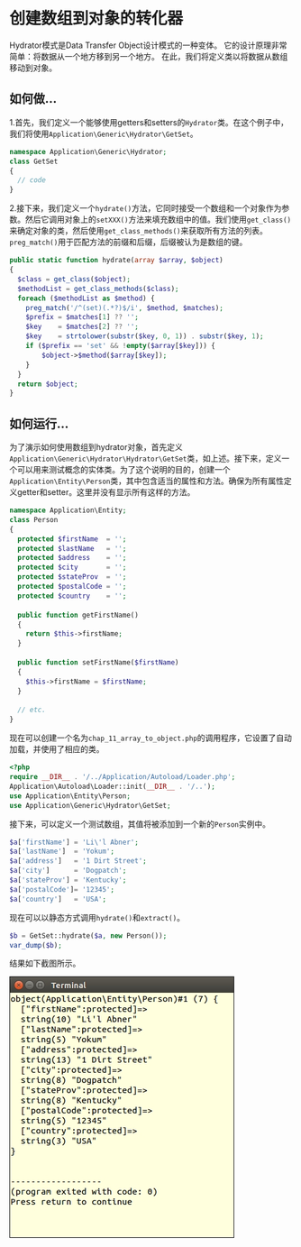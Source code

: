 # 创建数组到对象的转化器

Hydrator模式是Data Transfer Object设计模式的一种变体。 它的设计原理非常简单：将数据从一个地方移到另一个地方。 在此，我们将定义类以将数据从数组移动到对象。

## 如何做...

1.首先，我们定义一个能够使用getters和setters的`Hydrator`类。在这个例子中，我们将使用`Application\Generic\Hydrator\GetSet`。

```php
namespace Application\Generic\Hydrator;
class GetSet
{
  // code
}
```

2.接下来，我们定义一个`hydrate()`方法，它同时接受一个数组和一个对象作为参数。然后它调用对象上的`setXXX()`方法来填充数组中的值。我们使用`get_class()`来确定对象的类，然后使用`get_class_methods()`来获取所有方法的列表。 `preg_match()`用于匹配方法的前缀和后缀，后缀被认为是数组的键。

```php
public static function hydrate(array $array, $object)
{
  $class = get_class($object);
  $methodList = get_class_methods($class);
  foreach ($methodList as $method) {
    preg_match('/^(set)(.*?)$/i', $method, $matches);
    $prefix = $matches[1] ?? '';
    $key    = $matches[2] ?? '';
    $key    = strtolower(substr($key, 0, 1)) . substr($key, 1);
    if ($prefix == 'set' && !empty($array[$key])) {
        $object->$method($array[$key]);
    }
  }
  return $object;
}
```

## 如何运行...

为了演示如何使用数组到hydrator对象，首先定义`Application\Generic\Hydrator\Hydrator\GetSet`类，如上述。接下来，定义一个可以用来测试概念的实体类。为了这个说明的目的，创建一个`Application\Entity\Person`类，其中包含适当的属性和方法。确保为所有属性定义getter和setter。这里并没有显示所有这样的方法。

```php
namespace Application\Entity;
class Person
{
  protected $firstName  = '';
  protected $lastName   = '';
  protected $address    = '';
  protected $city       = '';
  protected $stateProv  = '';
  protected $postalCode = '';
  protected $country    = '';

  public function getFirstName()
  {
    return $this->firstName;
  }

  public function setFirstName($firstName)
  {
    $this->firstName = $firstName;
  }

  // etc.
}
```

现在可以创建一个名为`chap_11_array_to_object.php`的调用程序，它设置了自动加载，并使用了相应的类。

```php
<?php
require __DIR__ . '/../Application/Autoload/Loader.php';
Application\Autoload\Loader::init(__DIR__ . '/..');
use Application\Entity\Person;
use Application\Generic\Hydrator\GetSet;
```

接下来，可以定义一个测试数组，其值将被添加到一个新的`Person`实例中。

```php
$a['firstName'] = 'Li\'l Abner';
$a['lastName']  = 'Yokum';
$a['address']   = '1 Dirt Street';
$a['city']      = 'Dogpatch';
$a['stateProv'] = 'Kentucky';
$a['postalCode']= '12345';
$a['country']   = 'USA';
```

现在可以以静态方式调用`hydrate()`和`extract()`。

```php
$b = GetSet::hydrate($a, new Person());
var_dump($b);
```

结果如下截图所示。

![](../../.gitbook/assets/image%20%28134%29.png)

